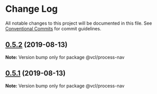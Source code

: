 # Change Log

All notable changes to this project will be documented in this file.
See [Conventional Commits](https://conventionalcommits.org) for commit guidelines.

## [0.5.2](https://github.com/vcl/process-nav/compare/v0.5.1...v0.5.2) (2019-08-13)

**Note:** Version bump only for package @vcl/process-nav





## [0.5.1](https://github.com/vcl/process-nav/compare/v0.5.0...v0.5.1) (2019-08-13)

**Note:** Version bump only for package @vcl/process-nav
